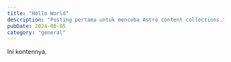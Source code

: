 ```yaml
---
title: "Hello World"
description: "Posting pertama untuk mencoba Astro content collections."
pubDate: 2024-08-05
category: "general"
---
```

Ini kontennya.

